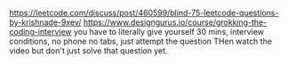 https://leetcode.com/discuss/post/460599/blind-75-leetcode-questions-by-krishnade-9xev/
https://www.designgurus.io/course/grokking-the-coding-interview
you have to literally give yourself 30 mins, interview conditions, no phone no tabs, just attempt the question
THen watch the video but don't just solve that question yet. 